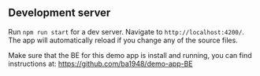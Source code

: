## Development server

Run `npm run start` for a dev server. Navigate to `http://localhost:4200/`. The app will automatically reload if you change any of the source files.

Make sure that the BE for this demo app is install and running, you can find instructions at: https://github.com/ba1948/demo-app-BE
